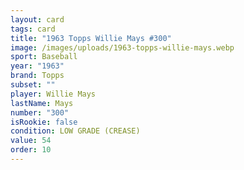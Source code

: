 ```yaml
---
layout: card
tags: card
title: "1963 Topps Willie Mays #300"
image: /images/uploads/1963-topps-willie-mays.webp
sport: Baseball
year: "1963"
brand: Topps
subset: ""
player: Willie Mays
lastName: Mays
number: "300"
isRookie: false
condition: LOW GRADE (CREASE)
value: 54
order: 10
---
```

